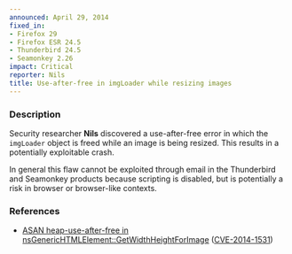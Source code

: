 ```yaml
---
announced: April 29, 2014
fixed_in:
- Firefox 29
- Firefox ESR 24.5
- Thunderbird 24.5
- Seamonkey 2.26
impact: Critical
reporter: Nils
title: Use-after-free in imgLoader while resizing images
---
```


<h3>Description</h3>

<p>Security researcher <strong>Nils</strong> discovered a use-after-free error
in which the <code>imgLoader</code> object is freed while an image is being
resized. This results in a potentially exploitable crash.
</p>

<p class="note">In general this flaw cannot be exploited through email in the
Thunderbird and Seamonkey products because scripting is disabled, but is
potentially a risk in browser or browser-like contexts.</p>

<h3>References</h3>

<ul>
  <li><a href="https://bugzilla.mozilla.org/show_bug.cgi?id=987140">
       ASAN heap-use-after-free in
nsGenericHTMLElement::GetWidthHeightForImage</a> (<a href="http://cve.mitre.org/cgi-bin/cvename.cgi?name=CVE-2014-1531" class="ex-ref">CVE-2014-1531</a>)</li>
</ul>



